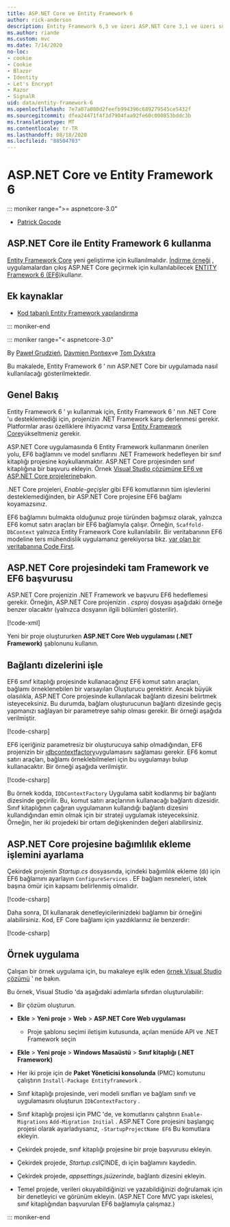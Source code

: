 ```yaml
---
title: ASP.NET Core ve Entity Framework 6
author: rick-anderson
description: Entity Framework 6,3 ve üzeri ASP.NET Core 3,1 ve üzeri sürümlerle çalışmaktadır.
ms.author: riande
ms.custom: mvc
ms.date: 7/14/2020
no-loc:
- cookie
- Cookie
- Blazor
- Identity
- Let's Encrypt
- Razor
- SignalR
uid: data/entity-framework-6
ms.openlocfilehash: 7e7a07a080d2feefb994396c689279545ce5432f
ms.sourcegitcommit: dfea24471f4f3d7904faa92fe60c000853bddc3b
ms.translationtype: MT
ms.contentlocale: tr-TR
ms.lasthandoff: 08/18/2020
ms.locfileid: "88504703"
---
```

# <a name="aspnet-core-and-entity-framework-6"></a>ASP.NET Core ve Entity Framework 6
::: moniker range=">= aspnetcore-3.0"

- [Patrick Gocode](https://github.com/attrib75)

## <a name="using-entity-framework-6-with-aspnet-core"></a>ASP.NET Core ile Entity Framework 6 kullanma

[Entity Framework Core](/ef/) yeni geliştirme için kullanılmalıdır. [İndirme örneği](https://github.com/dotnet/AspNetCore.Docs/tree/master/aspnetcore/data/entity-framework-6/3.xsample) , uygulamalardan çıkış ASP.NET Core geçirmek için kullanılabilecek [ENTITY Framework 6 (EF6)](/ef/ef6)kullanır.

## <a name="additional-resources"></a>Ek kaynaklar

* [Kod tabanlı Entity Framework yapılandırma](/ef/ef6/fundamentals/configuring/code-based)

::: moniker-end

::: moniker range="< aspnetcore-3.0"

By [Paweł Grudzień](https://github.com/pgrudzien12), [Davmien Pontıex](https://github.com/DamienPontifex)ve [Tom Dykstra](https://github.com/tdykstra)

Bu makalede, Entity Framework 6 ' nın ASP.NET Core bir uygulamada nasıl kullanılacağı gösterilmektedir.    

## <a name="overview"></a>Genel Bakış 

Entity Framework 6 ' yı kullanmak için, Entity Framework 6 ' nın .NET Core 'u desteklemediği için, projenizin .NET Framework karşı derlenmesi gerekir. Platformlar arası özelliklere ihtiyacınız varsa [Entity Framework Core](/ef/)yükseltmeniz gerekir.  

ASP.NET Core uygulamasında 6 Entity Framework kullanmanın önerilen yolu, EF6 bağlamını ve model sınıflarını .NET Framework hedefleyen bir sınıf kitaplığı projesine koykullanmaktır. ASP.NET Core projesinden sınıf kitaplığına bir başvuru ekleyin. Örnek [Visual Studio çözümüne EF6 ve ASP.NET Core projelerine](https://github.com/dotnet/AspNetCore.Docs/tree/master/aspnetcore/data/entity-framework-6/sample/)bakın.  

.NET Core projeleri, *Enable-geçişler* gibi EF6 komutlarının tüm işlevlerini desteklemediğinden, bir ASP.NET Core projesine EF6 bağlamı koyamazsınız.    

EF6 bağlamını bulmakta olduğunuz proje türünden bağımsız olarak, yalnızca EF6 komut satırı araçları bir EF6 bağlamıyla çalışır. Örneğin, `Scaffold-DbContext` yalnızca Entity Framework Core kullanılabilir. Bir veritabanının EF6 modeline ters mühendislik uygulamanız gerekiyorsa bkz. [var olan bir veritabanına Code First](https://msdn.microsoft.com/jj200620).  

## <a name="reference-full-framework-and-ef6-in-the-aspnet-core-project"></a>ASP.NET Core projesindeki tam Framework ve EF6 başvurusu 

ASP.NET Core projenizin .NET Framework ve başvuru EF6 hedeflemesi gerekir. Örneğin, ASP.NET Core projenizin *. csproj* dosyası aşağıdaki örneğe benzer olacaktır (yalnızca dosyanın ilgili bölümleri gösterilir).    

[!code-xml[](entity-framework-6/sample/MVCCore/MVCCore.csproj?range=3-9&highlight=2)]   

Yeni bir proje oluştururken **ASP.NET Core Web uygulaması (.NET Framework)** şablonunu kullanın.    

## <a name="handle-connection-strings"></a>Bağlantı dizelerini işle    

EF6 sınıf kitaplığı projesinde kullanacağınız EF6 komut satırı araçları, bağlamı örneklenebilen bir varsayılan Oluşturucu gerektirir. Ancak büyük olasılıkla, ASP.NET Core projesinde kullanılacak bağlantı dizesini belirtmek isteyeceksiniz. Bu durumda, bağlam oluşturucunun bağlantı dizesinde geçiş yapmanızı sağlayan bir parametreye sahip olması gerekir. Bir örneği aşağıda verilmiştir.   

[!code-csharp[](entity-framework-6/sample/EF6/SchoolContext.cs?name=snippet_Constructor)]   

EF6 içeriğiniz parametresiz bir oluşturucuya sahip olmadığından, EF6 projenizin bir [ıdbcontextfactory](https://msdn.microsoft.com/library/hh506876)uygulamasını sağlaması gerekir. EF6 komut satırı araçları, bağlamı örneklebilmeleri için bu uygulamayı bulup kullanacaktır. Bir örneği aşağıda verilmiştir.    

[!code-csharp[](entity-framework-6/sample/EF6/SchoolContextFactory.cs?name=snippet_IDbContextFactory)]  

Bu örnek kodda, `IDbContextFactory` Uygulama sabit kodlanmış bir bağlantı dizesinde geçirilir. Bu, komut satırı araçlarının kullanacağı bağlantı dizesidir. Sınıf kitaplığının çağıran uygulamanın kullandığı bağlantı dizesini kullandığından emin olmak için bir strateji uygulamak isteyeceksiniz. Örneğin, her iki projedeki bir ortam değişkeninden değeri alabilirsiniz.   

## <a name="set-up-dependency-injection-in-the-aspnet-core-project"></a>ASP.NET Core projesine bağımlılık ekleme işlemini ayarlama  

Çekirdek projenin *Startup.cs* dosyasında, içindeki bağımlılık ekleme (dı) için EF6 bağlamını ayarlayın `ConfigureServices` . EF bağlam nesneleri, istek başına ömür için kapsamı belirlenmiş olmalıdır.   

[!code-csharp[](entity-framework-6/sample/MVCCore/Startup.cs?name=snippet_ConfigureServices&highlight=5)]   

Daha sonra, DI kullanarak denetleyicilerinizdeki bağlamın bir örneğini alabilirsiniz. Kod, EF Core bağlamı için yazdıklarınız ile benzerdir:    

[!code-csharp[](entity-framework-6/sample/MVCCore/Controllers/StudentsController.cs?name=snippet_ContextInController)]  

## <a name="sample-application"></a>Örnek uygulama   

Çalışan bir örnek uygulama için, bu makaleye eşlik eden [örnek Visual Studio çözümü](https://github.com/dotnet/AspNetCore.Docs/tree/master/aspnetcore/data/entity-framework-6/sample/) ' ne bakın.  

Bu örnek, Visual Studio 'da aşağıdaki adımlarla sıfırdan oluşturulabilir:    

* Bir çözüm oluşturun.    

* **Ekle** > **Yeni proje** > **Web** > **ASP.NET Core Web uygulaması**    
  * Proje şablonu seçimi iletişim kutusunda, açılan menüde API ve .NET Framework seçin 

* **Ekle** > **Yeni proje** > **Windows Masaüstü** > **Sınıf kitaplığı (.NET Framework)**  

* Her iki proje için de **Paket Yöneticisi konsolunda** (PMC) komutunu çalıştırın `Install-Package Entityframework` .    

* Sınıf kitaplığı projesinde, veri modeli sınıfları ve bağlam sınıfı ve uygulamasını oluşturun `IDbContextFactory` .    

* Sınıf kitaplığı projesi için PMC 'de, ve komutlarını çalıştırın `Enable-Migrations` `Add-Migration Initial` . ASP.NET Core projesini başlangıç projesi olarak ayarladıysanız, `-StartupProjectName EF6` Bu komutlara ekleyin. 

* Çekirdek projede, sınıf kitaplığı projesine bir proje başvurusu ekleyin.    

* Çekirdek projede, *Startup.cs*IÇINDE, dı için bağlamını kaydedin.    

* Çekirdek projede, *appsettings.jsüzerinde*, bağlantı dizesini ekleyin.    

* Temel projede, verileri okuyabildiğinizi ve yazabildiğinizi doğrulamak için bir denetleyici ve görünüm ekleyin. (ASP.NET Core MVC yapı iskelesi, sınıf kitaplığından başvurulan EF6 bağlamıyla çalışmaz.)

::: moniker-end
